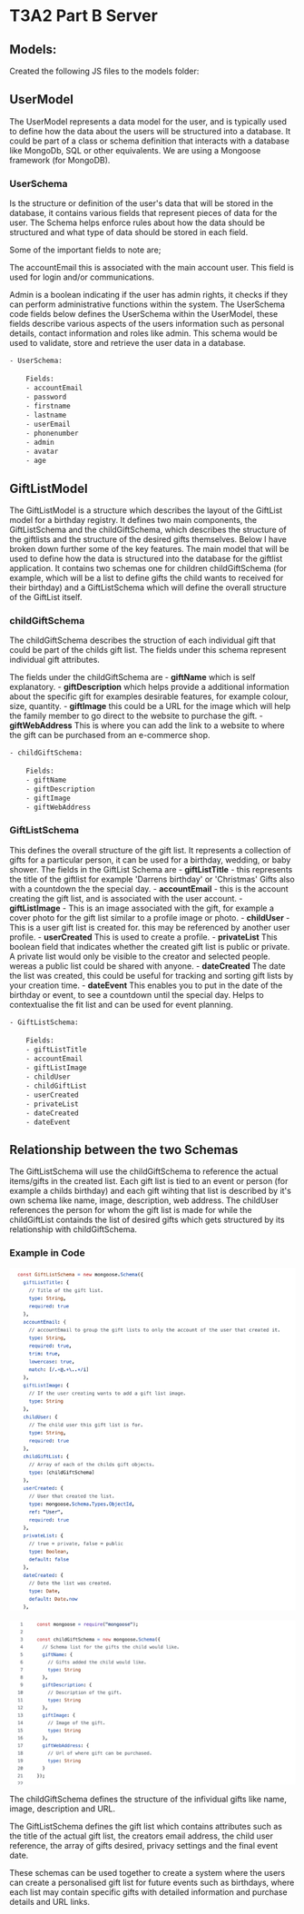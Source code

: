 # T3A2 Part B Server

## Models:
Created the following JS files to the models folder:

## UserModel
The UserModel represents a data model for the user, and is typically used to define how the data about the users will be structured into a database. It could be part of a class or schema definition that interacts with a database like MongoDb, SQL or other equivalents. We are using a Mongoose framework (for MongoDB).

### UserSchema
Is the structure or definition of the user's data that will be stored in the database, it contains various fields that represent pieces of data for the user. The Schema helps enforce rules about how the data should be structured and what type of data should be stored in each field.

Some of the important fields to note are;

The accountEmail this is associated with the main account user. This field is used for login and/or communications.

Admin is a boolean indicating if the user has admin rights, it checks if they can perform administrative functions within the system.
The UserSchema code fields below defines the UserSchema within the UserModel, these fields describe various aspects of the users information such as personal details, contact information and roles like admin. This schema would be used to validate, store and retrieve the user data in a database.

    - UserSchema:

        Fields:
        - accountEmail
        - password
        - firstname
        - lastname
        - userEmail
        - phonenumber
        - admin
        - avatar
        - age

## GiftListModel
The GiftListModel is a structure which describes the layout of the GiftList model for a birthday registry. It defines two main components, the GiftListSchema and the childGiftSchema, which describes the structure of the giftlists and the structure of the desired gifts themselves. Below I have broken down further some of the key features.
The main model that will be used to define how the data is structured into the database for the giftlist application. It contains two schemas one for children childGiftSchema (for example, which will be a list to define gifts the child wants to received for their birthday) and a GiftListSchema which will define the overall structure of the GiftList itself.

### childGiftSchema
The childGiftSchema describes the struction of each individual gift that could be part of the childs gift list. The fields under this schema represent individual gift attributes. 

The fields under the childGiftSchema are 
    - <b>giftName</b> which is self explanatory. 
    - <b>giftDescription</b> which helps provide a additional information about the specific gift for examples desirable features, for example colour, size, quantity. 
    - <b>giftImage</b> this could be a URL for the image which will help the family member to go direct to the website to purchase the gift.
    - <b>giftWebAddress</b> This is where you can add the link to a website to where the gift can be purchased from an e-commerce shop.


    - childGiftSchema:

        Fields:
        - giftName
        - giftDescription
        - giftImage
        - giftWebAddress


### GiftListSchema
This defines the overall structure of the gift list. It represents a collection of gifts for a particular person, it can be used for a birthday, wedding, or baby shower. The fields in the GiftList Schema are 
    - <b>giftListTitle</b> - this represents the title of the giftlist for example 'Darrens birthday' or 'Christmas' Gifts also with a countdown the the special day.
    - <b>accountEmail</b> - this is the account creating the gift list, and is associated with the user account.
    - <b>giftListImage</b> - This is an image associated with the gift, for example a cover photo for the gift list similar to a profile image or photo.
    - <b>childUser</b> - This is a user gift list is created for. this may be referenced by another user profile.
    - <b>userCreated</b> This is used to create a profile.
    - <b>privateList</b> This boolean field that indicates whether the created gift list is public or private. A private list would only be visible to the creator and selected people. wereas a public list could be shared with anyone.
    - <b>dateCreated</b> The date the list was created, this could be useful for tracking and sorting gift lists by your creation time.
    - <b>dateEvent</b> This enables you to put in the date of the birthday or event, to see a countdown until the special day. Helps to contextualise the fit list and can be used for event planning.

    - GiftListSchema:

        Fields:
        - giftListTitle
        - accountEmail
        - giftListImage
        - childUser
        - childGiftList
        - userCreated
        - privateList
        - dateCreated
        - dateEvent

## Relationship between the two Schemas
The GiftListSchema will use the childGiftSchema to reference the actual items/gifts in the created list. Each gift list is tied to an event or person (for example a childs birthday) and each gift wihting that list is described by it's own schema like name, image, description, web address. The childUser references the person for whom the gift list is made for while the childGiftList containds the list of desired gifts which gets structured by its relationship with childGiftSchema.

### Example in Code 
![GiftListSchema_image](./src/images/GiftListSchema_code.png)

![childGiftList_image](./src/images/childGiftSchema_code.png)

The childGiftSchema defines the structure of the infividual gifts like name, image, description and URL.

The GiftListSchema defines the gift list which contains attributes such as the title of the actual gift list, the creators email address, the child user reference, the array of gifts desired, privacy settings and the final event date.

These schemas can be used together to create a system where the users can create a personalised gift list for future events such as birthdays, where each list may contain specific gifts with detailed information and purchase details and URL links.